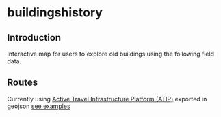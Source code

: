 # buildingshistory
## **Introduction**
Interactive map for users to explore old buildings using the following field data.
## Routes 
Currently using [Active Travel Infrastructure Platform (ATIP)](https://github.com/acteng/atip) exported in geojson [see examples ](https://github.com/buildvoc/buildingshistory/tree/main/geojson-examples)
